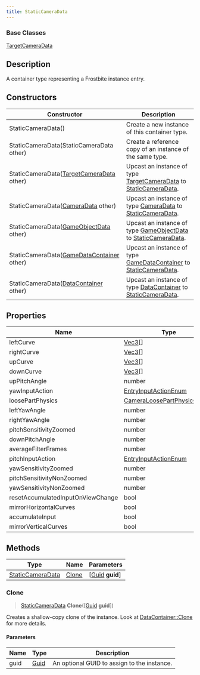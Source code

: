 ```yaml
---
title: StaticCameraData
---
```

### Base Classes

[TargetCameraData](TargetCameraData)

## Description

A container type representing a Frostbite instance entry.

## Constructors

| Constructor                                                                 | Description                                                                                                             |
| --------------------------------------------------------------------------- | ----------------------------------------------------------------------------------------------------------------------- |
| StaticCameraData()                                                          | Create a new instance of this container type.                                                                           |
| StaticCameraData(StaticCameraData other)                                    | Create a reference copy of an instance of the same type.                                                                |
| StaticCameraData([TargetCameraData](TargetCameraData) other)                | Upcast an instance of type [TargetCameraData](TargetCameraData) to [StaticCameraData](StaticCameraData).                |
| StaticCameraData([CameraData](CameraData) other)                            | Upcast an instance of type [CameraData](CameraData) to [StaticCameraData](StaticCameraData).                            |
| StaticCameraData([GameObjectData](GameObjectData) other)                    | Upcast an instance of type [GameObjectData](GameObjectData) to [StaticCameraData](StaticCameraData).                    |
| StaticCameraData([GameDataContainer](GameDataContainer) other)              | Upcast an instance of type [GameDataContainer](GameDataContainer) to [StaticCameraData](StaticCameraData).              |
| StaticCameraData([DataContainer](/vext/ref/shared/class/datacontainer) other) | Upcast an instance of type [DataContainer](/vext/ref/shared/class/datacontainer) to [StaticCameraData](StaticCameraData). |

## Properties

| Name                              | Type                                                         | Description |
| --------------------------------- | ------------------------------------------------------------ | ----------- |
| leftCurve                         | [Vec3](/vext/ref/shared/class/vec3)\[\]                        |             |
| rightCurve                        | [Vec3](/vext/ref/shared/class/vec3)\[\]                        |             |
| upCurve                           | [Vec3](/vext/ref/shared/class/vec3)\[\]                        |             |
| downCurve                         | [Vec3](/vext/ref/shared/class/vec3)\[\]                        |             |
| upPitchAngle                      | number                                                       |             |
| yawInputAction                    | [EntryInputActionEnum](EntryInputActionEnum)                 |             |
| loosePartPhysics                  | [CameraLoosePartPhysicsData](CameraLoosePartPhysicsData)\[\] |             |
| leftYawAngle                      | number                                                       |             |
| rightYawAngle                     | number                                                       |             |
| pitchSensitivityZoomed            | number                                                       |             |
| downPitchAngle                    | number                                                       |             |
| averageFilterFrames               | number                                                       |             |
| pitchInputAction                  | [EntryInputActionEnum](EntryInputActionEnum)                 |             |
| yawSensitivityZoomed              | number                                                       |             |
| pitchSensitivityNonZoomed         | number                                                       |             |
| yawSensitivityNonZoomed           | number                                                       |             |
| resetAccumulatedInputOnViewChange | bool                                                         |             |
| mirrorHorizontalCurves            | bool                                                         |             |
| accumulateInput                   | bool                                                         |             |
| mirrorVerticalCurves              | bool                                                         |             |

## Methods

| Type                                 | Name            | Parameters                                     |
| ------------------------------------ | --------------- | ---------------------------------------------- |
| [StaticCameraData](StaticCameraData) | [Clone](#clone) | \[[Guid](/vext/ref/shared/class/guid) **guid**\] |

### Clone

> [StaticCameraData](StaticCameraData) **Clone**(\[[Guid](/vext/ref/shared/class/guid) **guid**\])

Creates a shallow-copy clone of the instance. Look at [DataContainer::Clone](/vext/ref/shared/class/datacontainer#clone) for more details.

#### Parameters

| Name | Type         | Description                                 |
| ---- | ------------ | ------------------------------------------- |
| guid | [Guid](Guid) | An optional GUID to assign to the instance. |
